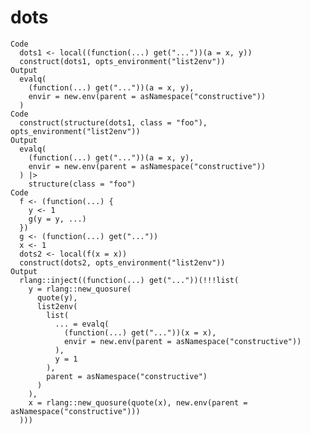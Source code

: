 # dots

    Code
      dots1 <- local((function(...) get("..."))(a = x, y))
      construct(dots1, opts_environment("list2env"))
    Output
      evalq(
        (function(...) get("..."))(a = x, y),
        envir = new.env(parent = asNamespace("constructive"))
      )
    Code
      construct(structure(dots1, class = "foo"), opts_environment("list2env"))
    Output
      evalq(
        (function(...) get("..."))(a = x, y),
        envir = new.env(parent = asNamespace("constructive"))
      ) |>
        structure(class = "foo")
    Code
      f <- (function(...) {
        y <- 1
        g(y = y, ...)
      })
      g <- (function(...) get("..."))
      x <- 1
      dots2 <- local(f(x = x))
      construct(dots2, opts_environment("list2env"))
    Output
      rlang::inject((function(...) get("..."))(!!!list(
        y = rlang::new_quosure(
          quote(y),
          list2env(
            list(
              ... = evalq(
                (function(...) get("..."))(x = x),
                envir = new.env(parent = asNamespace("constructive"))
              ),
              y = 1
            ),
            parent = asNamespace("constructive")
          )
        ),
        x = rlang::new_quosure(quote(x), new.env(parent = asNamespace("constructive")))
      )))

